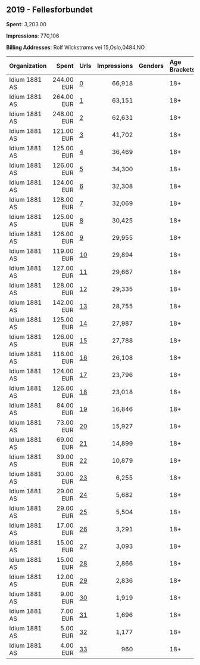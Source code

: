 ## 2019 - Fellesforbundet 
**Spent**: 3,203.00

**Impressions**: 770,106

**Billing Addresses**: Rolf Wickstrøms vei 15,Oslo,0484,NO

|Organization|Spent|Urls|Impressions|Genders|Age Brackets|Country Codes|
|:---|---:|:---|---:|:---|:---|:---|
|Idium 1881 AS|244.00 EUR|[0](https://www.snap.com/political-ads/asset/37c4a08530cfa6311f5ab75fb3c919c24fdb071259959c74e24a068cc60bf704?mediaType=png)|66,918||18+|norway|
|Idium 1881 AS|264.00 EUR|[1](https://www.snap.com/political-ads/asset/715bb8675086148b60fcf7a2640c3775882f097f89cb87e3afd600a7a9167ab4?mediaType=png)|63,151||18+|norway|
|Idium 1881 AS|248.00 EUR|[2](https://www.snap.com/political-ads/asset/aa912c6d4e8a5af4a5389afab240ea988a522216043deb987f95849dc3d06c43?mediaType=png)|62,631||18+|norway|
|Idium 1881 AS|121.00 EUR|[3](https://www.snap.com/political-ads/asset/45483148e19d2ab2c83b9003431d060d39a6bd7e44506fa9f93520c97a925713?mediaType=png)|41,702||18+|norway|
|Idium 1881 AS|125.00 EUR|[4](https://www.snap.com/political-ads/asset/b4fb0c53f9468a44ed59dfb9d5667efebed7195402ecd4c05ee2e8b5c9e3600f?mediaType=png)|36,469||18+|norway|
|Idium 1881 AS|126.00 EUR|[5](https://www.snap.com/political-ads/asset/4f65ef98fd8ddecc27e30bddc193b0a00118d75296c5485adf8bb147ac937c63?mediaType=png)|34,300||18+|norway|
|Idium 1881 AS|124.00 EUR|[6](https://www.snap.com/political-ads/asset/2cb867bc2740c72fc26eeafd72b98b1ad365a94125cfe29bcf4b72e2eaef9a64?mediaType=png)|32,308||18+|norway|
|Idium 1881 AS|128.00 EUR|[7](https://www.snap.com/political-ads/asset/026e19dd34c04af53398e12fbb1d34be18edcff2d7ff421df24fe3e484e61561?mediaType=png)|32,069||18+|norway|
|Idium 1881 AS|125.00 EUR|[8](https://www.snap.com/political-ads/asset/51e3b03151274777382cb694e293c20a523c7ce48c01a27dcb0201fb2ca2b928?mediaType=png)|30,425||18+|norway|
|Idium 1881 AS|126.00 EUR|[9](https://www.snap.com/political-ads/asset/9b7b140f8345158ad9cab53b0ae9c7c4628196fe9f44296374c1eefea763f0f5?mediaType=png)|29,955||18+|norway|
|Idium 1881 AS|119.00 EUR|[10](https://www.snap.com/political-ads/asset/a6957ea0bb6b615902633bd6a54d4c5e864fa75dc93981a137f60c2c955d8144?mediaType=png)|29,894||18+|norway|
|Idium 1881 AS|127.00 EUR|[11](https://www.snap.com/political-ads/asset/044ef3c00dc7e0f17c77df70b214c763c19bd77c2c5a6f91ecd16190669aa41c?mediaType=png)|29,667||18+|norway|
|Idium 1881 AS|128.00 EUR|[12](https://www.snap.com/political-ads/asset/049265c41058f8ea8e1b7ca98597ffa6f0646a04cfa4d57291bf423dd93a000e?mediaType=png)|29,335||18+|norway|
|Idium 1881 AS|142.00 EUR|[13](https://www.snap.com/political-ads/asset/0b2b42a5b138777c02a81aa7f9cec1e6b53f061b04753dcaada4331e67fde562?mediaType=png)|28,755||18+|norway|
|Idium 1881 AS|125.00 EUR|[14](https://www.snap.com/political-ads/asset/4c0d5b4b587cb563b8f36420079ead7ed0da9e912e50cf50ee65ab3e1dde5892?mediaType=png)|27,987||18+|norway|
|Idium 1881 AS|126.00 EUR|[15](https://www.snap.com/political-ads/asset/f5f962f197920a5fb56273838110cc0b696af9da90108eb4931420b468c113c6?mediaType=png)|27,788||18+|norway|
|Idium 1881 AS|118.00 EUR|[16](https://www.snap.com/political-ads/asset/d363362b80d169e63d4d20f7665311aadb262c90bc673257e7bede698babc3aa?mediaType=png)|26,108||18+|norway|
|Idium 1881 AS|124.00 EUR|[17](https://www.snap.com/political-ads/asset/9a67bd3cdc224e4ed940c58595766264377d89571ad6cc94a4b3599951467982?mediaType=png)|23,796||18+|norway|
|Idium 1881 AS|126.00 EUR|[18](https://www.snap.com/political-ads/asset/32daa5731292a69841c5721e17d2fa1102d8023a13a20b8120bbc4c4b6451773?mediaType=png)|23,018||18+|norway|
|Idium 1881 AS|84.00 EUR|[19](https://www.snap.com/political-ads/asset/babdf9d3f6cbbf153ab247a50df4ec3a7bd8863e26e2ddfbf50b08c7562b3fd1?mediaType=png)|16,846||18+|norway|
|Idium 1881 AS|73.00 EUR|[20](https://www.snap.com/political-ads/asset/a2807925c6138d3d128bb7dd2ac7b265f29160e83a733fab0c4c26f8d76a50b6?mediaType=png)|15,927||18+|norway|
|Idium 1881 AS|69.00 EUR|[21](https://www.snap.com/political-ads/asset/2a080016b48236a27220aa9681efe5273327425a79d183b7833bd8cf34f11861?mediaType=png)|14,899||18+|norway|
|Idium 1881 AS|39.00 EUR|[22](https://www.snap.com/political-ads/asset/1296afd323a6fbd339482d520b39170124be08b6320c0bd46094bff9182d4b1c?mediaType=png)|10,879||18+|norway|
|Idium 1881 AS|30.00 EUR|[23](https://www.snap.com/political-ads/asset/1f280bd4c0f806895db165d8a9fee820e8c123fdfff5347c1d598a5625ff11ed?mediaType=png)|6,255||18+|norway|
|Idium 1881 AS|29.00 EUR|[24](https://www.snap.com/political-ads/asset/996699b1b4c26152467b4fe01103c01d8a58ab214674781ac4b827b2bc771bc6?mediaType=png)|5,682||18+|norway|
|Idium 1881 AS|29.00 EUR|[25](https://www.snap.com/political-ads/asset/8ed8f6a1a1ebb25aa8d3fc880d1ff9aa8553073192d4b3a1cc30af053d2c5844?mediaType=png)|5,504||18+|norway|
|Idium 1881 AS|17.00 EUR|[26](https://www.snap.com/political-ads/asset/ad926b2159f694ef1f66d92890856e302253f2556ff12897e66b146b8eaf915f?mediaType=png)|3,291||18+|norway|
|Idium 1881 AS|15.00 EUR|[27](https://www.snap.com/political-ads/asset/767d6121f21456084f6c035ef63ae27bf1eeb682aab893b51ba0f1d0eff5a807?mediaType=png)|3,093||18+|norway|
|Idium 1881 AS|15.00 EUR|[28](https://www.snap.com/political-ads/asset/aaf11eace8e880ccbcc35063d6b646d3786a0e5af945ba87c372631d3ab7f7cd?mediaType=png)|2,866||18+|norway|
|Idium 1881 AS|12.00 EUR|[29](https://www.snap.com/political-ads/asset/38fce62d558783cc3dfec02c76775833bb3a538776a178ec203a2b9615681145?mediaType=png)|2,836||18+|norway|
|Idium 1881 AS|9.00 EUR|[30](https://www.snap.com/political-ads/asset/ea1411d1aebaedb2aa0ffa90910321b1364147e24bd4bd04fd0f445fcc64defc?mediaType=png)|1,919||18+|norway|
|Idium 1881 AS|7.00 EUR|[31](https://www.snap.com/political-ads/asset/514aa20f832552bc4c56645a23d64bde44b4a7de87deabfe396ccc36a64f450e?mediaType=png)|1,696||18+|norway|
|Idium 1881 AS|5.00 EUR|[32](https://www.snap.com/political-ads/asset/a1fab8169e46253bb3437c3751feb490df3bf272c2b4ab2a1854a5bb8398136b?mediaType=png)|1,177||18+|norway|
|Idium 1881 AS|4.00 EUR|[33](https://www.snap.com/political-ads/asset/15e19b89839a8899d8697a9d46e6d3432ee1a0d568f79740a162db1edb94ce2a?mediaType=png)|960||18+|norway|
